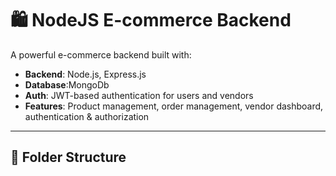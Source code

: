 # 🛍️ NodeJS E-commerce Backend

A powerful e-commerce backend built with:

- **Backend**: Node.js, Express.js
- **Database**:MongoDb
- **Auth**: JWT-based authentication for users and vendors
- **Features**: Product management, order management, vendor dashboard, authentication & authorization

---

## 📁 Folder Structure

